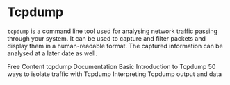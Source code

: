 # Tcpdump

`tcpdump` is a command line tool used for analysing network traffic passing through your system. It can be used to capture and filter packets and display them in a human-readable format. The captured information can be analysed at a later date as well.

<ResourceGroupTitle>Free Content</ResourceGroupTitle>
<BadgeLink badgeText='Official Documentation' colorScheme='blue' href='https://www.tcpdump.org/manpages/tcpdump.1.html'>tcpdump Documentation</BadgeLink>
<BadgeLink colorScheme='yellow' badgeText='Read' href='https://opensource.com/article/18/10/introduction-tcpdump'>Basic Introduction to Tcpdump</BadgeLink>
<BadgeLink colorScheme='yellow' badgeText='Read' href='https://danielmiessler.com/study/tcpdump/'>50 ways to isolate traffic with Tcpdump</BadgeLink>
<BadgeLink colorScheme='purple' badgeText='Watch' href='https://www.youtube.com/watch?v=7bsQP9sKHrs'>Interpreting Tcpdump output and data</BadgeLink>